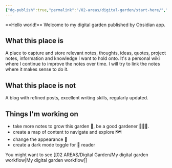 ```yaml
---
{"dg-publish":true,"permalink":"/02-areas/digital-garden/start-here/","title":"Start here","tags":["gardenEntry"],"noteIcon":"1","created":"2025-02-02T23:34:18.000+11:00","updated":"2025-02-02T23:34:18.000+11:00"}
---
```


==Hello world!== 
Welcome to my digital garden published by Obsidian app. 

## What this place is
A place to capture and store relevant notes, thoughts, ideas, quotes, project notes, information and knowledge I want to hold onto. 
It's a personal wiki where I continue to improve the notes over time. I will try to link the notes where it makes sense to do it. 
## What this place is not
A blog with refined posts, excellent writing skills, regularly updated.
## Things I'm working on
- take more notes to grow this garden 🌳, be a good gardener 🧑🏼‍🌾. 
- create a map of content to navigate and explore 🗺️
- change the appearance 🎨
- create a dark mode toggle for 🦉 reader

You might want to see [[02 AREAS/Digital Garden/My digital garden workflow\|My digital garden workflow]] 


